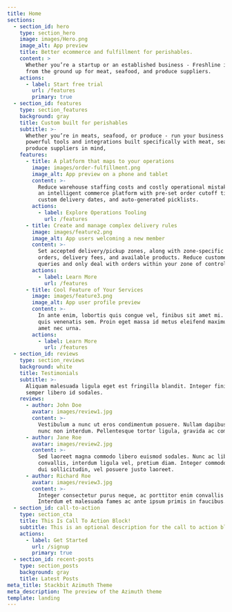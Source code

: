 ```yaml
---
title: Home
sections:
  - section_id: hero
    type: section_hero
    image: images/Hero.png
    image_alt: App preview
    title: Better ecommerce and fulfillment for perishables.
    content: >
      Whether you’re a startup or an established business - Freshline is built
      from the ground up for meat, seafood, and produce suppliers.
    actions:
      - label: Start free trial
        url: /features
        primary: true
  - section_id: features
    type: section_features
    background: gray
    title: Custom built for perishables
    subtitle: >-
      Whether you’re in meats, seafood, or produce - run your business with
      powerful tools and integrations built specifically with meat, seafood, and
      produce suppliers in mind,
    features:
      - title: A platform that maps to your operations
        image: images/order-fulfillment.png
        image_alt: App preview on a phone and tablet
        content: >-
          Reduce warehouse staffing costs and costly operational mistakes with
          an intelligent commerce platform with pre-set order cutoff times,
          custom delivery dates, and auto-generated picklists.
        actions:
          - label: Explore Operations Tooling
            url: /features
      - title: Create and manage complex delivery rules
        image: images/feature2.png
        image_alt: App users welcoming a new member
        content: >-
          Set accepted delivery/pickup zones, along with zone-specific minimum
          orders, delivery fees, and available products. Reduce customer support
          queries and only deal with orders within your zone of control.
        actions:
          - label: Learn More
            url: /features
      - title: Cool Feature of Your Services
        image: images/feature3.png
        image_alt: App user profile preview
        content: >-
          In ante enim, lobortis quis congue vel, finibus sit amet mi. Aenean
          quis venenatis sem. Proin eget massa id metus eleifend maximus sit
          amet nec urna.
        actions:
          - label: Learn More
            url: /features
  - section_id: reviews
    type: section_reviews
    background: white
    title: Testimonials
    subtitle: >-
      Aliquam malesuada ligula eget est fringilla blandit. Integer finibus
      semper libero id sodales. 
    reviews:
      - author: John Doe
        avatar: images/review1.jpg
        content: >-
          Vestibulum a nunc ut eros condimentum posuere. Nullam dapibus quis
          nunc non interdum. Pellentesque tortor ligula, gravida ac commodo eu.
      - author: Jane Roe
        avatar: images/review2.jpg
        content: >-
          Sed laoreet magna commodo libero euismod sodales. Nunc ac libero
          convallis, interdum ligula vel, pretium diam. Integer commodo sem at
          dui sollicitudin, vel posuere justo laoreet.
      - author: Richard Roe
        avatar: images/review3.jpg
        content: >-
          Integer consectetur purus neque, ac porttitor enim convallis vitae.
          Interdum et malesuada fames ac ante ipsum primis in faucibus.
  - section_id: call-to-action
    type: section_cta
    title: This Is Call To Action Block!
    subtitle: This is an optional description for the call to action block.
    actions:
      - label: Get Started
        url: /signup
        primary: true
  - section_id: recent-posts
    type: section_posts
    background: gray
    title: Latest Posts
meta_title: Stackbit Azimuth Theme
meta_description: The preview of the Azimuth theme
template: landing
---
```

